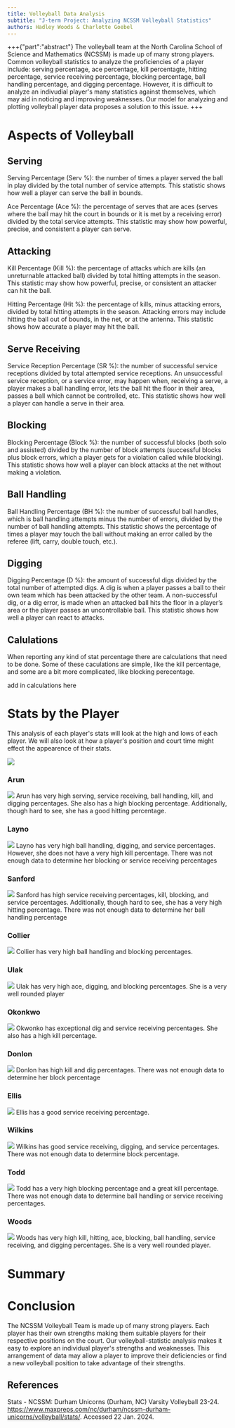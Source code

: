 ```yaml
---
title: Volleyball Data Analysis
subtitle: "J-term Project: Analyzing NCSSM Volleyball Statistics"
authors: Hadley Woods & Charlotte Goebel
---
```


+++{"part":"abstract"}
The volleyball team at the North Carolina School of Science and Mathematics (NCSSM) is made up of many strong players. Common volleyball statistics to analyze the proficiencies of a player include: serving percentage, ace percentage, kill percentagte, hitting percentage, service receiving percentage, blocking percentage, ball handling percentage, and digging percentage. However, it is difficult to analyze an indivudial player's many statistics against themselves, which may aid in noticing and improving weaknesses. Our model for analyzing and plotting volleyball player data proposes a solution to this issue.
+++

# Aspects of Volleyball

## Serving

Serving Percentage (Serv %): the number of times a player served the ball in play divided by the total number of service attempts. This statistic shows how well a player can serve the ball in bounds.

Ace Percentage (Ace %): the percentage of serves that are aces (serves where the ball may hit the court in bounds or it is met by a receiving error) divided by the total service attempts. This statistic may show how powerful, precise, and consistent a player can serve.

## Attacking 

Kill Percentage (Kill %): the percentage of attacks which are kills (an unreturnable attacked ball) divided by total hitting attempts in the season. This statistic may show how powerful, precise, or consistent an attacker can hit the ball.

Hitting Percentage (Hit %): the percentage of kills, minus attacking errors, divided by total hitting attempts in the season. Attacking errors may include hitting the ball out of bounds, in the net, or at the antenna. This statistic shows how accurate a player may hit the ball.

## Serve Receiving
Service Reception Percentage (SR %): the number of successful service receptions divided by total attempted service receptions. An unsuccessful service reception, or a service error, may happen when, receiving a serve, a player makes a ball handling error, lets the ball hit the floor in their area, passes a ball which cannot be controlled, etc. This statistic shows how well a player can handle a serve in their area.

## Blocking
Blocking Percentage (Block %): the number of successful blocks (both solo and assisted) divided by the number of block attempts (successful blocks plus block errors, which a player gets for a violation called while blocking). This statistic shows how well a player can block attacks at the net without making a violation.

## Ball Handling
Ball Handling Percentage (BH %): the number of successful ball handles, which is ball handling attempts minus the number of errors, divided by the number of ball handling attempts. This statistic shows the percentage of times a player may touch the ball without making an error called by the referee (lift, carry, double touch, etc.).

## Digging
Digging Percentage (D %): the amount of successful digs divided by the total number of attempted digs. A dig is when a player passes a ball to their own team which has been attacked by the other team. A non-successful dig, or a dig error, is made when an attacked ball hits the floor in a player’s area or the player passes an uncontrollable ball. This statistic shows how well a player can react to attacks.

## Calulations
When reporting any kind of stat percentage there are calculations that need to be done. Some of these caculations are simple, like the kill percentage, and some are a bit more complicated, like blocking perecentage.

add in calculations here

# Stats by the Player

This analysis of each player's stats will look at the high and lows of each player. We will also look at how a player's position and court time might effect the appearence of their stats.

![](#my-cell)

### Arun
![](#saachi)
Arun has very high serving, service receiving, ball handling, kill, and digging percentages. She also has a high blocking percentage. Additionally, though hard to see, she has a good hitting percentage.

### Layno
![](#jules)
Layno has very high ball handling, digging, and service percentages. However, she does not have a very high kill percentage. There was not enough data to determine her blocking or service receiving percentages

### Sanford
![](#mack)
Sanford has high service receiving percentages, kill, blocking, and service percentages. Additionally, though hard to see, she has a very high hitting percentage. There was not enough data to determine her ball handling percentage

### Collier
![](#claire)
Collier has very high ball handling and blocking percentages.

### Ulak
![](#tish)
Ulak has very high ace, digging, and blocking percentages. She is a very well rounded player

### Okonkwo
![](#amy)
Okwonko has exceptional dig and service receiving percentages. She also has a high kill percentage.

### Donlon
![](#maren)
Donlon has high kill and dig percentages. There was not enough data to determine her block percentage

### Ellis
![](#taylor)
Ellis has a good service receiving percentage.

### Wilkins
![](#muff)
Wilkins has good service receiving, digging, and service percentages. There was not enough data to determine block percentage.

### Todd
![](#cat)
Todd has a very high blocking percentage and a great kill percentage. There was not enough data to determine ball handling or service receiving percentages.

### Woods
![](#hadley)
Woods has very high kill, hitting, ace, blocking, ball handling, service receiving, and digging percentages. She is a very well rounded player. 

# Summary


# Conclusion
 The NCSSM Volleyball Team is made up of many strong players. Each player has their own strengths making them suitable players for their respective positions on the court. Our volleyball-statistic analysis makes it easy to explore an individual player's strengths and weaknesses. This arrangement of data may allow a player to improve their deficiencies or find a new volleyball position to take advantage of their strengths.

## References
Stats - NCSSM: Durham Unicorns (Durham, NC) Varsity Volleyball 23-24. https://www.maxpreps.com/nc/durham/ncssm-durham-unicorns/volleyball/stats/. Accessed 22 Jan. 2024.
[](doi:10.1080/02701367.1992.10607551)
